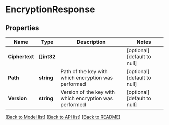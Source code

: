 # EncryptionResponse

## Properties
Name | Type | Description | Notes
------------ | ------------- | ------------- | -------------
**Ciphertext** | **[]int32** |  | [optional] [default to null]
**Path** | **string** | Path of the key with which encryption was performed | [optional] [default to null]
**Version** | **string** | Version of the key with which encryption was performed | [optional] [default to null]

[[Back to Model list]](../README.md#documentation-for-models) [[Back to API list]](../README.md#documentation-for-api-endpoints) [[Back to README]](../README.md)

